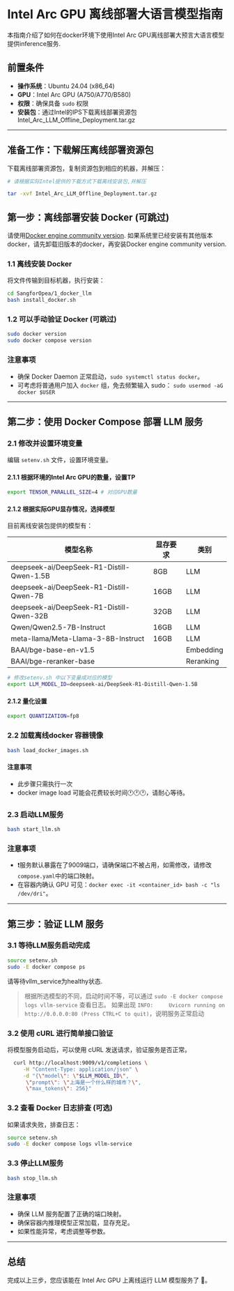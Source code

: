 # Intel Arc GPU 离线部署大语言模型指南

本指南介绍了如何在docker环境下使用Intel Arc GPU离线部署大预言大语言模型提供inference服务.

## 前置条件

- **操作系统**：Ubuntu 24.04 (x86_64)
- **GPU**：Intel Arc GPU (A750/A770/B580)
- **权限**：确保具备 `sudo` 权限
- **安装包**：通过Intel的IPS下载离线部署资源包 Intel_Arc_LLM_Offline_Deployment.tar.gz

---

## **准备工作：下载解压离线部署资源包**

下载离线部署资源包，复制资源包到相应的机器，并解压：

```bash
# 请根据实际Intel提供的下载方式下载离线安装包,并解压

tar -xvf Intel_Arc_LLM_Offline_Deployment.tar.gz

```

## **第一步：离线部署安装 Docker** (可跳过)

请使用[Docker engine community version](https://docs.docker.com/engine/install). 如果系统里已经安装有其他版本docker，请先卸载旧版本的docker，再安装Docker engine community version.

### 1.1 离线安装 Docker

将文件传输到目标机器，执行安装：

```bash
cd SangforOpea/1_docker_llm
bash install_docker.sh
```

### 1.2 可以手动验证 Docker (可跳过)

```bash
sudo docker version
sudo docker compose version
```

### **注意事项**

- 确保 Docker Daemon 正常启动，`sudo systemctl status docker`。
- 可考虑将普通用户加入 `docker` 组，免去频繁输入 sudo： `sudo usermod -aG docker $USER`

---

## **第二步：使用 Docker Compose 部署 LLM 服务**

### 2.1 修改并设置环境变量

编辑 `setenv.sh` 文件，设置环境变量。

#### 2.1.1 根据环境的Intel Arc GPU的数量，设置TP

```bash
export TENSOR_PARALLEL_SIZE=4 # 对应GPU数量
```

#### 2.1.2 根据实际GPU显存情况，选择模型

目前离线安装包提供的模型有：

| 模型名称                                      | 显存要求 | 类别        |
|-------------------------------------------|------|-----------|
| deepseek-ai/DeepSeek-R1-Distill-Qwen-1.5B | 8GB  | LLM       |
| deepseek-ai/DeepSeek-R1-Distill-Qwen-7B   | 16GB | LLM       |
| deepseek-ai/DeepSeek-R1-Distill-Qwen-32B  | 32GB | LLM       |
| Qwen/Qwen2.5-7B-Instruct                  | 16GB | LLM       |
| meta-llama/Meta-Llama-3-8B-Instruct       | 16GB | LLM       |
| BAAI/bge-base-en-v1.5                     |      | Embedding |
| BAAI/bge-reranker-base                    |      | Reranking |

```bash
# 修改setenv.sh 中以下变量成对应的模型
export LLM_MODEL_ID=deepseek-ai/DeepSeek-R1-Distill-Qwen-1.5B
```

#### 2.1.2 量化设置

```sh
export QUANTIZATION=fp8
```

### 2.2 加载离线docker 容器镜像

```bash
bash load_docker_images.sh
```

#### **注意事项**
- 此步骤只需执行一次
- docker image load 可能会花费较长时间🕐🕐🕐，请耐心等待。


### 2.3 启动LLM服务

```bash
bash start_llm.sh
```

### **注意事项**

- ❗️服务默认暴露在了9009端口，请确保端口不被占用，如需修改，请修改`compose.yaml`中的端口映射。
- 在容器内确认 GPU 可见：`docker exec -it <container_id> bash -c "ls /dev/dri"`。

---

## **第三步：验证 LLM 服务**

### 3.1 等待LLM服务启动完成

```bash
source setenv.sh
sudo -E docker compose ps
```

请等待vllm_service为healthy状态.

> 根据所选模型的不同，启动时间不等，可以通过 `sudo -E docker compose logs vllm-service` 查看日志。
> 如果出现 `INFO:     Uvicorn running on http://0.0.0.0:80 (Press CTRL+C to quit)`，说明服务正常启动

### 3.2 使用 cURL 进行简单接口验证

将模型服务启动后，可以使用 cURL 发送请求，验证服务是否正常。


```bash
  curl http://localhost:9009/v1/completions \
     -H "Content-Type: application/json" \
     -d "{\"model\": \"$LLM_MODEL_ID\",
      \"prompt\": \"上海是一个什么样的城市？\", 
      \"max_tokens\": 256}"
```

### 3.2 查看 Docker 日志排查 (可选)

如果请求失败，排查日志：

```bash
source setenv.sh
sudo -E docker compose logs vllm-service
```

### 3.3 停止LLM服务

```bash
bash stop_llm.sh
```

### **注意事项**

- 确保 LLM 服务配置了正确的端口映射。
- 确保容器内推理模型正常加载，显存充足。
- 如果性能异常，考虑调整等参数。

---

## **总结**

完成以上三步，您应该能在 Intel Arc GPU 上离线运行 LLM 模型服务了 🎉。


